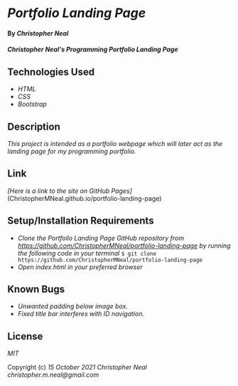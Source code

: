 # _Portfolio Landing Page_

#### By _**Christopher Neal**_

#### _Christopher Neal's Programming Portfolio Landing Page_

## Technologies Used

* _HTML_
* _CSS_
* _Bootstrap_

## Description

_This project is intended as a portfolio webpage which will later act as the landing page for my programming portfolio._

## Link
_[Here is a link to the site on GitHub Pages]_ (ChristopherMNeal.github.io/portfolio-landing-page)

## Setup/Installation Requirements

* _Clone the Portfoilo Landing Page GitHub repository from https://github.com/ChristopherMNeal/portfolio-landing-page by running the following code in your terminal_
`$ git clone https://github.com/ChristopherMNeal/portfolio-landing-page`
* _Open index.html in your preferred browser_

## Known Bugs

* _Unwanted padding below image box._
* _Fixed title bar interferes with ID navigation._

## License

_MIT_

Copyright (c) _15 October 2021_ _Christopher Neal_ _christopher.m.neal@gmail.com_